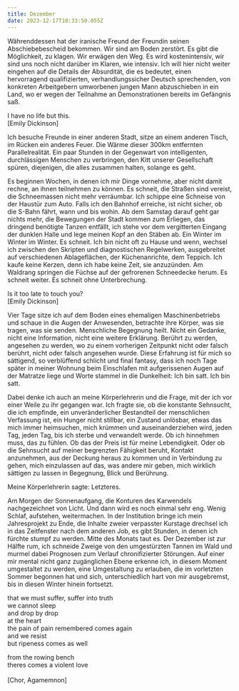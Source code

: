 ```yaml
---
title: Dezember
date: 2023-12-17T10:33:50.055Z
---
```

Währenddessen hat der iranische Freund der Freundin seinen Abschiebebescheid bekommen. Wir sind am Boden zerstört. Es gibt die Möglichkeit, zu klagen. Wir erwägen den Weg. Es wird kostenintensiv, wir sind uns noch nicht darüber im Klaren, wie intensiv. Ich will hier nicht weiter eingehen auf die Details der Absurdität, die es bedeutet, einen hervorragend qualifizierten, verhandlungssicher Deutsch sprechenden, von konkreten Arbeitgebern umworbenen jungen Mann abzuschieben in ein Land, wo er wegen der Teilnahme an Demonstrationen bereits im Gefängnis saß.

I have no life but this.\
\[Emily Dickinson]

Ich besuche Freunde in einer anderen Stadt, sitze an einem anderen Tisch, im Rücken ein anderes Feuer. Die Wärme dieser 300km entfernten Parallelrealität. Ein paar Stunden in der Gegenwart von intelligenten, durchlässigen Menschen zu verbringen, den Kitt unserer Gesellschaft spüren, diejenigen, die alles zusammen halten, solange es geht.

Es beginnen Wochen, in denen ich mir Dinge vornehme, aber nicht damit rechne, an ihnen teilnehmen zu können. Es schneit, die Straßen sind vereist, die Schneemassen nicht mehr verräumbar. Ich schippe eine Schneise von der Haustür zum Auto. Falls ich den Bahnhof erreiche, ist nicht sicher, ob die S-Bahn fährt, wann und bis wohin. Ab dem Samstag darauf geht gar nichts mehr, die Bewegungen der Stadt kommen zum Erliegen, das dringend benötigte Tanzen entfällt, ich stehe vor dem vergitterten Eingang der dunklen Halle und lege meinen Kopf an den Stäben ab. Ein Winter im Winter im Winter. Es schneit. Ich bin nicht oft zu Hause und wenn, wechsel ich zwischen den Skripten und diagnostischen Regelwerken, ausgebreitet auf verschiedenen Ablageflächen, der Küchenanrichte, dem Teppich. Ich kaufe keine Kerzen, denn ich habe keine Zeit, sie anzuzünden. Am Waldrang springen die Füchse auf der gefrorenen Schneedecke herum. Es schneit weiter. Es schneit ohne Unterbrechung.

Is it too late to touch you?\
\[Emily Dickinson]

Vier Tage sitze ich auf dem Boden eines ehemaligen Maschinenbetriebs und schaue in die Augen der Anwesenden, betrachte ihre Körper, was sie tragen, was sie senden. Menschliche Begegnung heilt. Nicht ein Gedanke, nicht eine Information, nicht eine weitere Erklärung. Berührt zu werden, angesehen zu werden, wo zu einem vorherigen Zeitpunkt nicht oder falsch berührt, nicht oder falsch angesehen wurde. Diese Erfahrung ist für mich so sättigend, so verblüffend schlicht und final fantasy, dass ich noch Tage später in meiner Wohnung beim Einschlafen mit aufgerissenen Augen auf der Matratze liege und Worte stammel in die Dunkelheit: Ich bin satt. Ich bin satt.

Dabei denke ich auch an meine Körperlehrerin und die Frage, mit der ich vor einer Weile zu ihr gegangen war. Ich fragte sie, ob die konstante Sehnsucht, die ich empfinde, ein unveränderlicher Bestandteil der menschlichen Verfassung ist, ein Hunger nicht stillbar, ein Zustand unlösbar, etwas das mich immer heimsuchen, mich krümmen und auseinanderziehen wird, jeden Tag, jeden Tag, bis ich sterbe und verwandelt werde. Ob ich hinnehmen muss, das zu fühlen. Ob das der Preis ist für meine Lebendigkeit. Oder ob die Sehnsucht auf meiner begrenzten Fähigkeit beruht, Kontakt anzunehmen, aus der Deckung heraus zu kommen und in Verbindung zu gehen, mich einzulassen auf das, was andere mir geben, mich wirklich sättigen zu lassen in Begegnung, Blick und Berührung.

Meine Körperlehrerin sagte: Letzteres.

Am Morgen der Sonnenaufgang, die Konturen des Karwendels nachgezeichnet von Licht. Und dann wird es noch einmal sehr eng. Wenig Schlaf, aufstehen, weitermachen. In der Institution bringe ich mein Jahresprojekt zu Ende, die Inhalte zweier verpasster Kurstage drechsel ich in das Zeitfenster nach dem anderen Job, es gibt Stunden, in denen ich fürchte stumpf zu werden. Mitte des Monats taut es. Der Dezember ist zur Hälfte rum, ich schneide Zweige von den umgestürzten Tannen im Wald und murmel dabei Prognosen zum Verlauf chronifizierter Störungen. Auf einer mir mental nicht ganz zugänglichen Ebene erkenne ich, in diesem Moment umgestaltet zu werden, eine Umgestaltung zu erlauben, die im vorletzten Sommer begonnen hat und sich, unterschiedlich hart von mir ausgebremst, bis in diesen Winter hinein fortsetzt.

that we must suffer, suffer into truth\
we cannot sleep\
and drop by drop\
at the heart\
the pain of pain remembered comes again\
and we resist\
but ripeness comes as well

from the rowing bench\
theres comes a violent love\
\
\[Chor, Agamemnon]